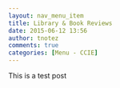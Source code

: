 ```yaml
---
layout: nav_menu_item
title: Library & Book Reviews
date: 2015-06-12 13:56
author: tnotez
comments: true
categories: [Menu - CCIE]
---
```


This is a test post